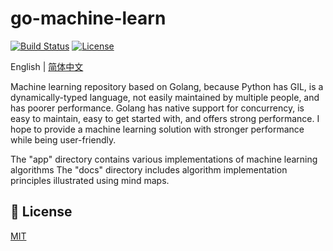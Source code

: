 # go-machine-learn

[![Build Status](https://github.com/wenjianzhang/go-admin/workflows/build/badge.svg)](https://github.com/go-admin-team/go-admin)
[![License](https://img.shields.io/github/license/mashape/apistatus.svg)](https://github.com/go-admin-team/go-admin)

English | [简体中文](https://github.com/go-admin-team/go-admin/blob/master/README.Zh-cn.md)

Machine learning repository based on Golang, because Python has GIL, is a dynamically-typed language, not easily
maintained by multiple people, and has poorer performance. Golang has native support for concurrency, is easy to
maintain, easy to get started with, and offers strong performance. I hope to provide a machine learning solution with
stronger performance while being user-friendly.

The "app" directory contains various implementations of machine learning algorithms
The "docs" directory includes algorithm implementation principles illustrated using mind maps.


## 🔑 License

[MIT](https://github.com/go-admin-team/go-admin/blob/master/LICENSE.md)